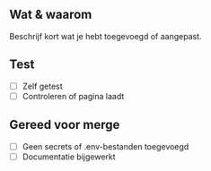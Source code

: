 ## Wat & waarom
Beschrijf kort wat je hebt toegevoegd of aangepast.

## Test
- [ ] Zelf getest
- [ ] Controleren of pagina laadt

## Gereed voor merge
- [ ] Geen secrets of .env-bestanden toegevoegd
- [ ] Documentatie bijgewerkt
